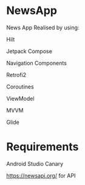 # NewsApp
News App
Realised by using:

Hilt

Jetpack Compose

Navigation Components 

Retrofi2 

Coroutines

ViewModel

MVVM

Glide

# Requirements 

Android Studio Canary

https://newsapi.org/ for API

